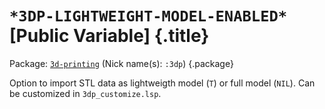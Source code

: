# `*3DP-LIGHTWEIGHT-MODEL-ENABLED*` [Public Variable] {.title}

Package: [`3d-printing`](3D-PRINTING.pkg.md) (Nick name(s): `:3dp`) {.package}

Option to import STL data as lightweigth model (`T`) or full model (`NIL`).
Can be customized in `3dp_customize.lsp`.
